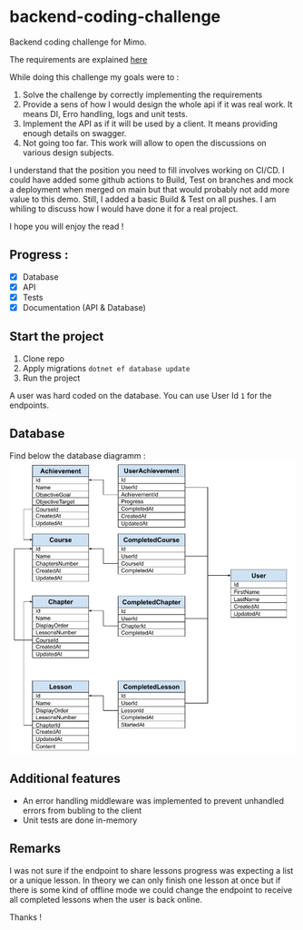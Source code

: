 # backend-coding-challenge

Backend coding challenge for Mimo.

The requirements are explained [here](/doc/backend-challenge-req.md)

While doing this challenge my goals were to :
1. Solve the challenge by correctly implementing the requirements
2. Provide a sens of how I would design the whole api if it was real work. It means DI, Erro handling, logs and unit tests.
3. Implement the API as if it will be used by a client. It means providing enough details on swagger.
4. Not going too far. This work will allow to open the discussions on various design subjects.

I understand that the position you need to fill involves working on CI/CD. I could have added some github actions to Build, Test on branches and mock a deployment when merged on main but that would probably not add more value to this demo. Still, I added a basic Build & Test on all pushes. I am whiling to discuss how I would have done it for a real project.

I hope you will enjoy the read !

## Progress :
- [X] Database
- [X] API
- [X] Tests
- [X] Documentation (API & Database)

## Start the project

1. Clone repo
2. Apply migrations `dotnet ef database update`
3. Run the project

A user was hard coded on the database. You can use User Id `1` for the endpoints.

## Database

Find below the database diagramm :
![Database diagram](/doc/db-diag.png)

## Additional features

* An error handling middleware was implemented to prevent unhandled errors from bubling to the client
* Unit tests are done in-memory

## Remarks

I was not sure if the endpoint to share lessons progress was expecting a list or a unique lesson. In theory we can only finish one lesson at once but if there is some kind of offline mode we could change the endpoint to receive all completed lessons when the user is back online.

Thanks !